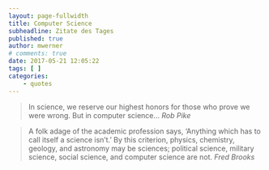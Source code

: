 ```yaml
---
layout: page-fullwidth
title: Computer Science
subheadline: Zitate des Tages
published: true
author: mwerner
# comments: true
date: 2017-05-21 12:05:22
tags: [ ]
categories:
    - quotes 
---
```


>  In science, we reserve our highest honors for those who prove we were wrong. But in computer science&#8230;
<cite>Rob Pike</cite>

>  A folk adage of the academic profession says, &lsquo;Anything which has to call itself a science isn&#8217;t.&rsquo; By this criterion, physics, chemistry, geology,
>  and astronomy may be sciences; political science, military science, social science, and computer science are not.
<cite>Fred Brooks</cite>
